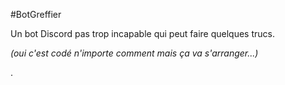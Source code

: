 #BotGreffier

Un bot Discord pas trop incapable qui peut faire quelques trucs.

_(oui c'est codé n'importe comment mais ça va s'arranger...)_

.